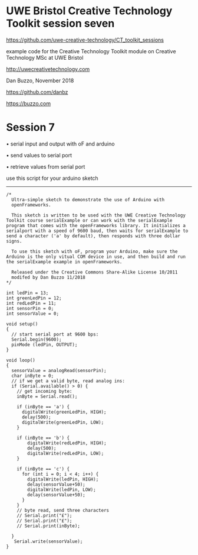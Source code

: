 # UWE Bristol Creative Technology Toolkit session seven

https://github.com/uwe-creative-technology/CT_toolkit_sessions


example code for the Creative Technology Toolkit module on Creative Technology MSc at UWE Bristol

http://uwecreativetechnology.com

Dan Buzzo, November 2018

https://github.com/danbz

https://buzzo.com


# Session 7

• serial input and output with oF and arduino

• send values to serial port

• retrieve values from serial port


use this script for your arduino sketch

--------
```
/*
  Ultra-simple sketch to demonstrate the use of Arduino with
  openFrameworks.

  This sketch is written to be used with the UWE Creative Technology Toolkit course serialExample or can work with the serialExample program that comes with the openFrameworks library. It initializes a serialport with a speed of 9600 baud, then waits for serialExample to send a character ('a' by default), then responds with three dollar signs.

  To use this sketch with oF, program your Arduino, make sure the Arduino is the only vitual COM device in use, and then build and run the serialExample example in openFrameworks.

  Released under the Creative Commons Share-Alike License 10/2011
  modifed by Dan Buzzo 11/2018
*/

int ledPin = 13;
int greenLedPin = 12;
int redLedPin = 11;
int sensorPin = 0;
int sensorValue = 0;

void setup()
{
  // start serial port at 9600 bps:
  Serial.begin(9600);
  pinMode (ledPin, OUTPUT);
}

void loop()
{
  sensorValue = analogRead(sensorPin);
  char inByte = 0;
  // if we get a valid byte, read analog ins:
  if (Serial.available() > 0) {
    // get incoming byte:
    inByte = Serial.read();

    if (inByte == 'a') {
      digitalWrite(greenLedPin, HIGH);
      delay(500);
      digitalWrite(greenLedPin, LOW);
    }

    if (inByte == 'b') {   
        digitalWrite(redLedPin, HIGH);
        delay(500);
        digitalWrite(redLedPin, LOW);
    }

    if (inByte == 'c') {
      for (int i = 0; i < 4; i++) {
        digitalWrite(ledPin, HIGH);
        delay(sensorValue+50);
        digitalWrite(ledPin, LOW);
        delay(sensorValue+50);
      }
    }
    // byte read, send three characters
    // Serial.print("£");
    // Serial.print("£");
    // Serial.print(inByte);

  }
   Serial.write(sensorValue);
}
```
